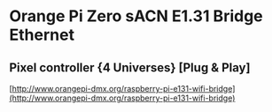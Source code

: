 # Orange Pi Zero sACN E1.31 Bridge Ethernet
## Pixel controller {4 Universes} [Plug & Play]

[http://www.orangepi-dmx.org/raspberry-pi-e131-wifi-bridge](http://www.orangepi-dmx.org/raspberry-pi-e131-wifi-bridge)